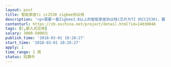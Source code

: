 ```yaml
---                
layout: post       
title: 智能家居ti cc2530 zigbee协议栈            
description: '<p>需要一套Zigbee3.0以上的智能家居协议栈(芯片为TI 的CC2530)，要求运行稳定可靠，经过实际应用的。提供主机电路板和终端设备电路板，开发者进行固件开发，我们会提供与cc2530的串行通信协议，主要工作完成协议栈部分内容即可。</p>'     
contenturl: https://zb.oschina.net/project/detail.html?id=14030048      
tags: [C,嵌入式应用]            
salary: 3000-5000元          
publish_time: '2018-03-01 10:28:27'         
start_time: '2018-03-01 10:28:27'           
apply: 1                   
time_range: 2 周              
status: 招募中                  
---                 
```

